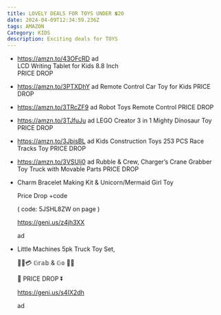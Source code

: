 ```yaml
---
title: LOVELY DEALS FOR TOYS UNDER 💲20
date: 2024-04-09T12:34:59.236Z
tags: AMAZON
Category: KIDS
description: Exciting deals for TOYS
---
```

* https://amzn.to/43OFcRD ad\
  LCD Writing Tablet for Kids 8.8 Inch\
  PRICE DROP
* https://amzn.to/3PTXDhY   ad
  Remote Control Car Toy for Kids
  PRICE DROP
* https://amzn.to/3TRcZF9   ad
  Robot Toys Remote Control
  PRICE DROP
* https://amzn.to/3TJfuJu   ad
  LEGO Creator 3 in 1 Mighty Dinosaur Toy
  PRICE DROP
* https://amzn.to/3JbisBL   ad
  Kids Construction Toys 253 PCS Race Tracks Toy
  PRICE DROP
* https://amzn.to/3VSUlj0   ad
  Rubble & Crew, Charger’s Crane Grabber Toy Truck with Movable Parts
  PRICE DROP 
* <!--StartFragment-->

  Charm Bracelet Making Kit & Unicorn/Mermaid Girl Toy

  Price Drop +code

  ( code: 5JSHL8ZW on page )

  https://geni.us/z4jh3XX

  ad

  <!--EndFragment--> 
* <!--StartFragment-->

  Little Machines 5pk Truck Toy Set,

  🏃‍♂️💳 𝔾𝕣𝕒𝕓 & 𝔾𝕠 💸💨

  🔽 PRICE DROP ⏬

  https://geni.us/s4IX2dh

  ad

  <!--EndFragment-->